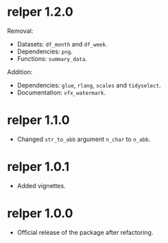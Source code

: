 # relper 1.2.0

Removal: 
* Datasets: `df_month` and `df_week`.
* Dependencies: `png`.
* Functions: `summary_data`.

Addition:
* Dependencies: `glue`, `rlang`, `scales` and `tidyselect`.
* Documentation: `vfx_watermark`.

# relper 1.1.0

* Changed `str_to_abb` argument `n_char` to `n_abb`.

# relper 1.0.1

* Added vignettes.

# relper 1.0.0

* Official release of the package after refactoring.
